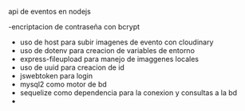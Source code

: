 api de eventos en nodejs

-encriptacion de contraseña con bcrypt
- uso de host para subir imagenes de evento con cloudinary
- uso de dotenv para creacion de variables de entorno
- express-fileupload para manejo de imaggenes locales
- uso de uuid para creacion de id 
- jswebtoken para login 
- mysql2 como motor de bd
- sequelize como dependencia para la conexion y consultas a la bd
- 

